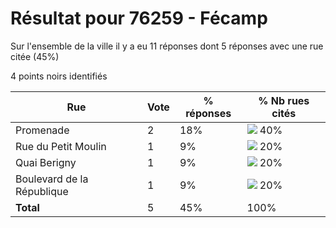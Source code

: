 # Résultat pour 76259 - Fécamp

Sur l'ensemble de la ville il y a eu 11 réponses dont 5 réponses avec une rue citée (45%)

4 points noirs identifiés

| Rue | Vote | % réponses | % Nb rues cités|
|-----|------|------------|----------------|
| Promenade | 2 | 18% | <img src="../../img/bar_40.gif" />&nbsp;40%|
| Rue du Petit Moulin | 1 | 9% | <img src="../../img/bar_20.gif" />&nbsp;20%|
| Quai Berigny | 1 | 9% | <img src="../../img/bar_20.gif" />&nbsp;20%|
| Boulevard de la République | 1 | 9% | <img src="../../img/bar_20.gif" />&nbsp;20%|
| **Total** | 5 | 45% | 100%|
